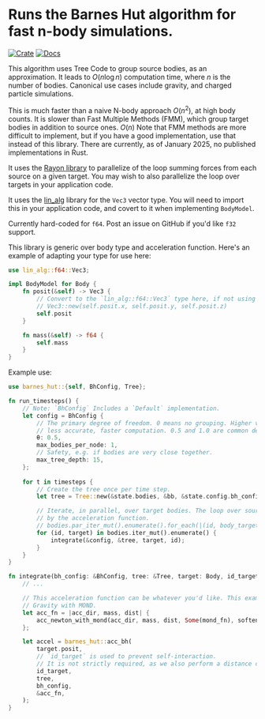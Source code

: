 # Runs the Barnes Hut algorithm for fast n-body simulations.

[![Crate](https://img.shields.io/crates/v/barnes_hut.svg)](https://crates.io/crates/barnes_hut)
[![Docs](https://docs.rs/lin_alg/badge.svg)](https://docs.rs/barnes_hut)

This algorithm uses Tree Code to group source bodies, as an approximation. It leads to $O(n \log{} n)$ computation time, where $n$ is the number of bodies. Canonical use cases include gravity, and charged particle simulations.

This is much faster than a naive N-body approach $O(n^2)$, at high body counts. It is slower than Fast Multiple Methods (FMM), which group target bodies in addition to source ones. $O(n)$ Note that FMM methods are more difficult to implement, but if you have a good implementation, use that instead of this library. There are currently, as of January 2025, no published implementations in Rust.

It uses the [Rayon library](https://docs.rs/rayon/latest/rayon/) to parallelize of the loop summing forces from each source on a given target. You may wish to also parallelize the loop over targets in your application code.

It uses the [lin_alg](https://crates.io/crates/lin_alg) library for the `Vec3` vector type. You will need to import this in your application code, and covert to it when implementing `BodyModel`.

Currently hard-coded for `f64`. Post an issue on GitHub if you'd like `f32` support.

This library is generic over body type and acceleration function. Here's an example of adapting your type for use here:

```rust
use lin_alg::f64::Vec3;

impl BodyModel for Body {
    fn posit(&self) -> Vec3 {
        // Convert to the `lin_alg::f64::Vec3` type here, if not using it directly in your application:
        // Vec3::new(self.posit.x, self.posit.y, self.posit.z)
        self.posit
    }

    fn mass(&self) -> f64 {
        self.mass
    }
}
```

Example use:

```rust
use barnes_hut::{self, BhConfig, Tree};

fn run_timesteps() {
    // Note: `BhConfig` Includes a `Default` implementation.
    let config = BhConfig {
        // The primary degree of freedom. 0 means no grouping. Higher values group more aggressively, leading to
        // less accurate, faster computation. 0.5 and 1.0 are common defaults.
        θ: 0.5,
        max_bodies_per_node: 1,
        // Safety, e.g. if bodies are very close together.
        max_tree_depth: 15,
    };
    
    for t in timesteps {
        // Create the tree once per time step.
        let tree = Tree::new(&state.bodies, &bb, &state.config.bh_config);

        // Iterate, in parallel, over target bodies. The loop over source bodies is handled
        // by the acceleration function.
        // bodies.par_iter_mut().enumerate().for_each(|(id, body_target)| { // ...
        for (id, target) in bodies.iter_mut().enumerate() {
            integrate(&config, &tree, target, id);
        }
    }
}

fn integrate(bh_config: &BhConfig, tree: &Tree, target: Body, id_target: usize) {
    // ...

    // This acceleration function can be whatever you'd like. This example shows Newtonian
    // Gravity with MOND.
    let acc_fn = |acc_dir, mass, dist| {
        acc_newton_with_mond(acc_dir, mass, dist, Some(mond_fn), softening_factor_sq)
    };

    let accel = barnes_hut::acc_bh(
        target.posit,
        // `id_target` is used to prevent self-interaction.
        // It is not strictly required, as we also perform a distance check.
        id_target,
        tree,
        bh_config,
        &acc_fn,
    );
}
```
